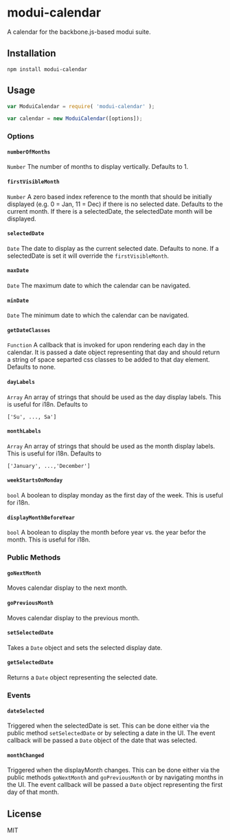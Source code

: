 # modui-calendar

A calendar for the backbone.js-based modui suite.

## Installation

```
npm install modui-calendar
```

## Usage


```javascript
var ModuiCalendar = require( 'modui-calendar' );

var calendar = new ModuiCalendar([options]);
```

### Options

#### `numberOfMonths`

`Number` The number of months to display vertically. Defaults to 1.

#### `firstVisibleMonth`

`Number` A zero based index reference to the month that should be initially displayed (e.g. 0 = Jan, 11 = Dec) if there is no selected date. Defaults to the current month. If there is a selectedDate, the selectedDate month will be displayed.

#### `selectedDate`

`Date` The date to display as the current selected date. Defaults to none.  If a selectedDate is set it will override the `firstVisibleMonth`.

#### `maxDate`

`Date` The maximum date to which the calendar can be navigated.

#### `minDate`

`Date` The minimum date to which the calendar can be navigated.

#### `getDateClasses`

`Function` A callback that is invoked for upon rendering each day in the calendar.  It is passed a date object representing that day and should return a string of space separted css classes to be added to that day element. Defaults to none.

#### `dayLabels`

`Array` An array of strings that should be used as the day display labels.  This is useful for i18n. Defaults to

```
['Su', ..., Sa']
```

#### `monthLabels`

`Array` An array of strings that should be used as the month display labels. This is useful for i18n. Defaults to

```
['January', ...,'December']
```

#### `weekStartsOnMonday`

`bool` A boolean to display monday as the first day of the week.  This is useful for i18n.

#### `displayMonthBeforeYear`

`bool` A boolean to display the month before year vs. the year befor the month.  This is useful for i18n.

### Public Methods

#### `goNextMonth`

Moves calendar display to the next month.

#### `goPreviousMonth`

Moves calendar display to the previous month.

#### `setSelectedDate`

Takes a `Date` object and sets the selected display date.

#### `getSelectedDate`

Returns a `Date` object representing the selected date.

### Events

#### `dateSelected`

Triggered when the selectedDate is set.  This can be done either via the public method `setSelectedDate` or by selecting a date in the UI.  The event callback will be passed a `Date` object of the date that was selected.

#### `monthChanged`

Triggered when the displayMonth changes.  This can be done either via the public methods `goNextMonth` and `goPreviousMonth` or by navigating months in the UI.  The event callback will be passed a `Date` object representing the first day of that month.

## License
MIT
